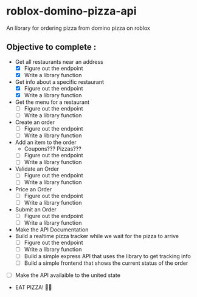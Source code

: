 # **roblox-domino-pizza-api** 
An library for ordering pizza from domino pizza on roblox

## Objective to complete :
* Get all restaurants near an address
  * [x] Figure out the endpoint
  * [x] Write a library function
* Get info about a specific restaurant
  * [x] Figure out the endpoint
  * [x] Write a library function
* Get the menu for a restaurant
  * [ ] Figure out the endpoint
  * [ ] Write a library function
* Create an order
  * [ ] Figure out the endpoint
  * [ ] Write a library function
* Add an item to the order
  * Coupons??? Pizzas???
  * [ ] Figure out the endpoint
  * [ ] Write a library function
* Validate an Order
  * [ ] Figure out the endpoint
  * [ ] Write a library function
* Price an Order
  * [ ] Figure out the endpoint
  * [ ] Write a library function
* Submit an Order
  * [ ] Figure out the endpoint
  * [ ] Write a library function
* Make the API Documentation
* Build a realtime pizza tracker while we wait for the pizza to arrive
  * [ ] Figure out the endpoint
  * [ ] Write a library function
  * [ ] Build a simple express API that uses the library to get tracking info
  * [ ] Build a simple frontend that shows the current status of the order
* [ ] Make the API availaible to the united state
* EAT PIZZA! 🍕🍕 